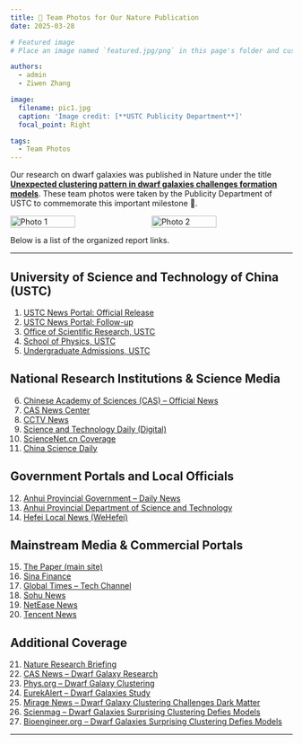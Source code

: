 ```yaml
---
title: 🎉 Team Photos for Our Nature Publication
date: 2025-03-28

# Featured image
# Place an image named `featured.jpg/png` in this page's folder and customize its options here.

authors:
  - admin
  - Ziwen Zhang

image:
  filename: pic1.jpg
  caption: 'Image credit: [**USTC Publicity Department**]'
  focal_point: Right

tags:
  - Team Photos
---
```


Our research on dwarf galaxies was published in Nature under the title [**Unexpected clustering pattern in dwarf galaxies challenges formation models**](https://www.nature.com/articles/s41586-025-08965-5). These team photos were taken by the Publicity Department of USTC to commemorate this important milestone 🥳.

<div style="display: flex; gap: 10px;">
  <img src="./pic0.JPG" alt="Photo 1" style="width: 48%;">
  <img src="./pic1.JPG" alt="Photo 2" style="width: 48%;">
</div>

Below is a list of the organized report links.

---

## University of Science and Technology of China (USTC)

1. [USTC News Portal: Official Release](https://news.ustc.edu.cn/info/1056/91677.htm) 
2. [USTC News Portal: Follow-up](https://news.ustc.edu.cn/info/1056/91712.htm) 
3. [Office of Scientific Research, USTC](https://kyb.ustc.edu.cn/2025/0522/c21899a685711/page.htm)
4. [School of Physics, USTC](https://physics.ustc.edu.cn/2025/0526/c3586a686175/page.htm) 
5. [Undergraduate Admissions, USTC](https://zsb.ustc.edu.cn/2025/0523/c35565a686338/page.htm) 

## National Research Institutions & Science Media

6. [Chinese Academy of Sciences (CAS) – Official News](https://www.cas.cn/syky/202505/t20250521_5069289.shtml)
7. [CAS News Center](https://www.cas.cn/cm/202505/t20250522_5069513.shtml)
8. [CCTV News](https://news.cctv.com/2025/05/22/ARTIhERZkzaNFfZbBU4lbZbW250522.shtml)
9. [Science and Technology Daily (Digital)](https://digitalpaper.stdaily.com/http_www.kjrb.com/kjrb/html/2025-05/22/content_588913.htm)
10. [ScienceNet.cn Coverage](https://news.sciencenet.cn/htmlnews/2025/5/544370.shtm) 
11. [China Science Daily](https://wap.sciencenet.cn/mobile.php?type=daily&mobile=1&mydatetime=2025-5-22)

## Government Portals and Local Officials

12. [Anhui Provincial Government – Daily News](https://www.ah.gov.cn/zwyw/jryw/565427971.html) 
13. [Anhui Provincial Department of Science and Technology](https://kjt.ah.gov.cn/kjzx/mtjj/122877591.html) 
14. [Hefei Local News (WeHefei)](https://www.wehefei.com/news/2025/05/22/c_656117.htm) 

## Mainstream Media & Commercial Portals

15. [The Paper (main site)](https://www.thepaper.cn/newsDetail_forward_30858906)
16. [Sina Finance](https://finance.sina.cn/2025-05-22/detail-inexkrfp2130754.d.html) 
17. [Global Times – Tech Channel](https://tech.huanqiu.com/article/4MmJKof8iDN) 
18. [Sohu News](https://www.sohu.com/a/898030929_120252297) 
19. [NetEase News](https://www.163.com/dy/article/K05133BV0514R9NK.html) 
20. [Tencent News](https://news.qq.com/rain/a/20250529A091H700) 

## Additional Coverage

21. [Nature Research Briefing](https://www.nature.com/articles/d41586-025-01699-4) 
22. [CAS News – Dwarf Galaxy Research](https://english.cas.cn/newsroom/research_news/phys/202505/t20250521_1044189.shtml)
23. [Phys.org – Dwarf Galaxy Clustering](https://phys.org/news/2025-05-dwarf-galaxy-clustering-standard-cold.html) 
24. [EurekAlert – Dwarf Galaxies Study](https://www.eurekalert.org/news-releases/1084875) 
25. [Mirage News – Dwarf Galaxy Clustering Challenges Dark Matter](https://www.miragenews.com/dwarf-galaxy-clustering-challenges-dark-matter-1464780/)
26. [Scienmag – Dwarf Galaxies Surprising Clustering Defies Models](https://scienmag.com/dwarf-galaxies-surprising-clustering-defies-models/) 
27. [Bioengineer.org – Dwarf Galaxies Surprising Clustering Defies Models](https://bioengineer.org/dwarf-galaxies-surprising-clustering-defies-models/) 

---

<script defer src="https://cdn.commento.io/js/commento.js"></script>
<div id="commento"></div>